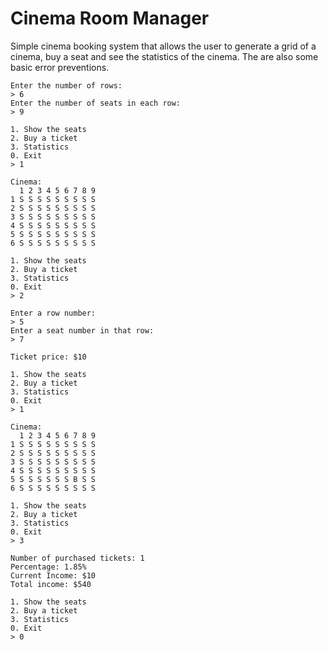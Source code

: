 # Cinema Room Manager

Simple cinema booking system that allows the user to generate a grid of a cinema, buy a seat and see the statistics of the cinema. The are also some basic error preventions.

```
Enter the number of rows:
> 6
Enter the number of seats in each row:
> 9

1. Show the seats
2. Buy a ticket
3. Statistics
0. Exit
> 1

Cinema:
  1 2 3 4 5 6 7 8 9 
1 S S S S S S S S S
2 S S S S S S S S S
3 S S S S S S S S S
4 S S S S S S S S S
5 S S S S S S S S S
6 S S S S S S S S S

1. Show the seats
2. Buy a ticket
3. Statistics
0. Exit
> 2

Enter a row number:
> 5
Enter a seat number in that row:
> 7

Ticket price: $10

1. Show the seats
2. Buy a ticket
3. Statistics
0. Exit
> 1

Cinema:
  1 2 3 4 5 6 7 8 9 
1 S S S S S S S S S
2 S S S S S S S S S
3 S S S S S S S S S
4 S S S S S S S S S
5 S S S S S S B S S
6 S S S S S S S S S

1. Show the seats
2. Buy a ticket
3. Statistics
0. Exit
> 3

Number of purchased tickets: 1
Percentage: 1.85%
Current Income: $10
Total income: $540

1. Show the seats
2. Buy a ticket
3. Statistics
0. Exit
> 0
```
